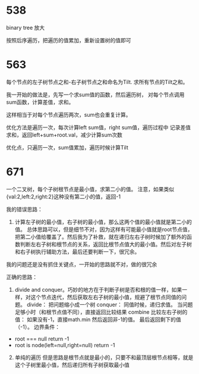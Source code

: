 # 538
binary tree 放大

按照后序遍历，把遍历的值累加，重新设置树的值即可

# 563
每个节点的左子树节点之和-右子树节点之和命名为Tilt.
求所有节点的Tilt之和。

我一开始的做法是，先写一个求sum值的函数，然后遍历树，
对每个节点调用sum函数，计算差值，求和。

这样相当于对每个节点遍历两次，sum也会重复计算。

优化方法是遍历一次，每次计算left sum值，right sum值，遍历过程中
记录差值求和，返回left+sum+root.val，减少计算sum次数

优化点，只遍历一次，sum值累加，遍历时候计算Tilt

# 671
一个二叉树，每个子树根节点是最小值，求第二小的值。
注意，如果类似 {val:2,left:2,right:2}这种没有第二小的值，返回-1

我的错误思路：
1. 计算左子树的最小值，右子树的最小值，那么这两个值的最小值就是第二小的值。
总体思路可以，但是细节不对，因为这样有可能最小值就是root节点值，把第二小值给覆盖了。然后我为了补救，就在递归左右子树时候加了额外的函数判断左右子树和根节点的关系，返回比根节点值大的最小值。然后对左子树和右子树执行辅助方法，最后还要判断一下，很冗余。

我的问题还是没有抓住关键点，一开始的思路就不对，做的很冗余

正确的思路：
1. divide and conquer。巧妙的地方在于判断子树是否和根的值一样，如果一样，对这个节点迭代，然后获取左右子树的最小值，规避了根节点同值的问题。
divide：
把问题缩小成一个树
conquer：
同值时候，递归求值。
当问题足够小时（和根节点值不同），直接返回比较结果
combine
比较左右子树的值：
如果没有-1，直接math.min
然后返回非-1的值。
最后返回剩下的值（-1）。
边界条件：
* root === null return -1
* root is node(left=null,right=null) return -1
2. 单纯的遍历
但是思路是根节点就是最小的，只要不和最顶层根节点相等，就是这个子树里最小值，然后递归所有子树获取最小值

